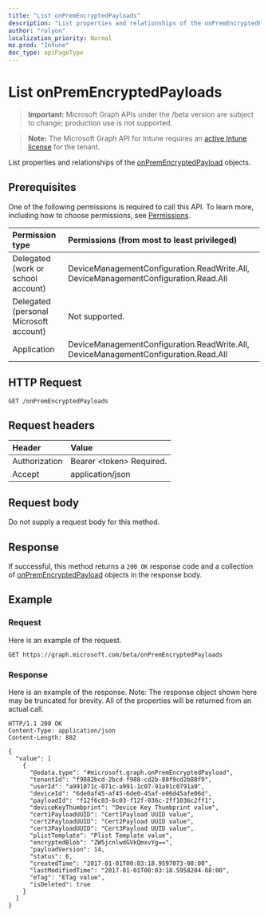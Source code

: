 ```yaml
---
title: "List onPremEncryptedPayloads"
description: "List properties and relationships of the onPremEncryptedPayload objects."
author: "rolyon"
localization_priority: Normal
ms.prod: "Intune"
doc_type: apiPageType
---
```


# List onPremEncryptedPayloads

> **Important:** Microsoft Graph APIs under the /beta version are subject to change; production use is not supported.

> **Note:** The Microsoft Graph API for Intune requires an [active Intune license](https://go.microsoft.com/fwlink/?linkid=839381) for the tenant.

List properties and relationships of the [onPremEncryptedPayload](../resources/intune-raimportcerts-onpremencryptedpayload.md) objects.

## Prerequisites
One of the following permissions is required to call this API. To learn more, including how to choose permissions, see [Permissions](/graph/permissions-reference).

|Permission type|Permissions (from most to least privileged)|
|:---|:---|
|Delegated (work or school account)|DeviceManagementConfiguration.ReadWrite.All, DeviceManagementConfiguration.Read.All|
|Delegated (personal Microsoft account)|Not supported.|
|Application|DeviceManagementConfiguration.ReadWrite.All, DeviceManagementConfiguration.Read.All|

## HTTP Request
<!-- {
  "blockType": "ignored"
}
-->
``` http
GET /onPremEncryptedPayloads
```

## Request headers
|Header|Value|
|:---|:---|
|Authorization|Bearer &lt;token&gt; Required.|
|Accept|application/json|

## Request body
Do not supply a request body for this method.

## Response
If successful, this method returns a `200 OK` response code and a collection of [onPremEncryptedPayload](../resources/intune-raimportcerts-onpremencryptedpayload.md) objects in the response body.

## Example

### Request
Here is an example of the request.
``` http
GET https://graph.microsoft.com/beta/onPremEncryptedPayloads
```

### Response
Here is an example of the response. Note: The response object shown here may be truncated for brevity. All of the properties will be returned from an actual call.
``` http
HTTP/1.1 200 OK
Content-Type: application/json
Content-Length: 882

{
  "value": [
    {
      "@odata.type": "#microsoft.graph.onPremEncryptedPayload",
      "tenantId": "f9882bcd-2bcd-f988-cd2b-88f9cd2b88f9",
      "userId": "a991071c-071c-a991-1c07-91a91c0791a9",
      "deviceId": "6de0af45-af45-6de0-45af-e06d45afe06d",
      "payloadId": "f12f6c03-6c03-f12f-036c-2ff1036c2ff1",
      "deviceKeyThumbprint": "Device Key Thumbprint value",
      "cert1PayloadUUID": "Cert1Payload UUID value",
      "cert2PayloadUUID": "Cert2Payload UUID value",
      "cert3PayloadUUID": "Cert3Payload UUID value",
      "plistTemplate": "Plist Template value",
      "encryptedBlob": "ZW5jcnlwdGVkQmxvYg==",
      "payloadVersion": 14,
      "status": 6,
      "createdTime": "2017-01-01T00:03:18.9597073-08:00",
      "lastModifiedTime": "2017-01-01T00:03:18.5958204-08:00",
      "eTag": "ETag value",
      "isDeleted": true
    }
  ]
}
```





